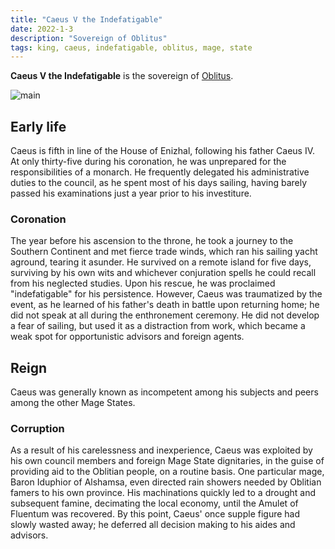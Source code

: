 ```yaml
---
title: "Caeus V the Indefatigable"
date: 2022-1-3
description: "Sovereign of Oblitus"
tags: king, caeus, indefatigable, oblitus, mage, state
---
```


**Caeus V the Indefatigable** is the sovereign of [Oblitus](../Oblitus/).

![main](https://smburdick.github.io/graem-wiki-media/caeus_v.png)

## Early life

Caeus is fifth in line of the House of Enizhal, following his father Caeus IV.
At only thirty-five during his coronation, he was unprepared for
the responsibilities of a monarch. He frequently delegated his administrative
duties to the council, as he spent most of his days sailing, having
barely passed his examinations just a year prior to his investiture.

### Coronation

The year before his ascension to the throne, he took a journey to the Southern
Continent and met fierce trade winds, which ran his sailing yacht aground,
tearing it asunder. He survived on a remote island for five days, surviving
by his own wits and whichever conjuration spells he could recall from his
neglected studies. Upon his rescue, he was proclaimed "indefatigable" for
his persistence. However, Caeus was traumatized by the event, as he learned of his
father's death in battle upon returning home; he did not speak at
all during the enthronement ceremony. He did not develop a fear of sailing, but
used it as a distraction from work, which became a weak spot
for opportunistic advisors and foreign agents.

## Reign

Caeus was generally known as incompetent among his subjects and peers among
the other Mage States.

### Corruption

As a result of his carelessness and inexperience, Caeus was exploited by his own
council members and foreign Mage State dignitaries, in the guise of providing aid
to the Oblitian people, on a routine basis. One particular mage, Baron
Iduphior of Alshamsa, even directed rain showers needed by Oblitian famers
to his own province.  His machinations quickly led to a drought
and subsequent famine, decimating the local economy, until the
Amulet of Fluentum was recovered. By this point, Caeus' once supple figure had
slowly wasted away; he deferred all decision making to his aides and advisors.
